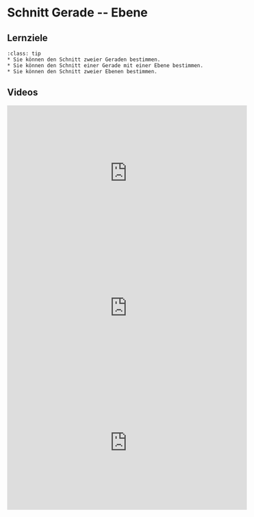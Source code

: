 # Schnitt Gerade -- Ebene

## Lernziele

```{admonition} Lernziele 
:class: tip
* Sie können den Schnitt zweier Geraden bestimmen.
* Sie können den Schnitt einer Gerade mit einer Ebene bestimmen.
* Sie können den Schnitt zweier Ebenen bestimmen.
```

## Videos

<iframe width="560" height="315" src="https://www.youtube.com/embed/S9m44EDVQ6M" title="YouTube video player" frameborder="0" allow="accelerometer; autoplay; clipboard-write; encrypted-media; gyroscope; picture-in-picture" allowfullscreen></iframe>

<iframe width="560" height="315" src="https://www.youtube.com/embed/CqBSmBOd4xM" title="YouTube video player" frameborder="0" allow="accelerometer; autoplay; clipboard-write; encrypted-media; gyroscope; picture-in-picture" allowfullscreen></iframe>

<iframe width="560" height="315" src="https://www.youtube.com/embed/q3V_ZRtx-Yc" title="YouTube video player" frameborder="0" allow="accelerometer; autoplay; clipboard-write; encrypted-media; gyroscope; picture-in-picture" allowfullscreen></iframe>